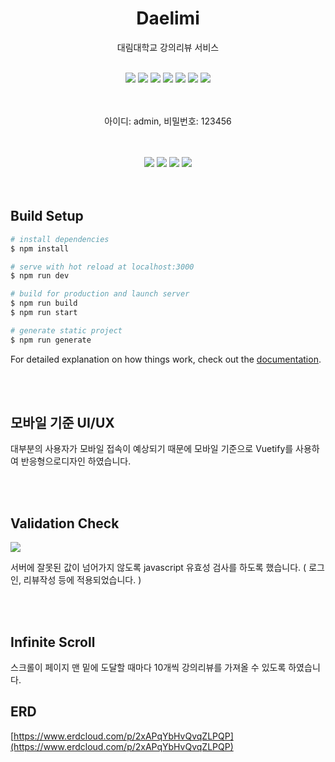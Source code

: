<h1 align="center">Daelimi</h1>
<p align="center">
대림대학교 강의리뷰 서비스
</p>

<br/>

<div align="center">
    <img src="https://img.shields.io/badge/html-E34F26?style=for-the-badge&logo=html5&logoColor=white" />
    <img src="https://img.shields.io/badge/css-1572B6?style=for-the-badge&logo=css3&logoColor=white">
    <img src="https://img.shields.io/badge/javascript-F7DF1E?style=for-the-badge&logo=javascript&logoColor=black">
    <img src="https://img.shields.io/badge/vue.js-4FC08D?style=for-the-badge&logo=vue.js&logoColor=white" />
    <img src="https://img.shields.io/badge/vuetify-1867C0?style=for-the-badge&logo=vuetify&logoColor=white" />
    <img src="https://img.shields.io/badge/nuxt.js-00C58E?style=for-the-badge&logo=nuxt.js&logoColor=white" />
    <img src="https://img.shields.io/badge/AmazonAWS-232F3E?style=for-the-badge&logo=AmazonAWS&logoColor=white" />
</div>

<br/>
<br/>

<p align="center">아이디: admin, 비밀번호: 123456</p>

<br/>
<br/>
<div align="center">
    <img src="./docs/images/01.PNG" />
    <img src="./docs/images/02.PNG" />
    <img src="./docs/images/03.PNG" />
    <img src="./docs/images/04.PNG" />
</div>

<br/>
<br/>

## Build Setup

```bash
# install dependencies
$ npm install

# serve with hot reload at localhost:3000
$ npm run dev

# build for production and launch server
$ npm run build
$ npm run start

# generate static project
$ npm run generate
```

For detailed explanation on how things work, check out the [documentation](https://nuxtjs.org).

<br/>
<br/>

## 모바일 기준 UI/UX

대부분의 사용자가 모바일 접속이 예상되기 때문에 모바일 기준으로 Vuetify를 사용하여 반응형으로디자인 하였습니다.

<br/>
<br/>

## Validation Check

<img src="./docs/images/05.PNG" />

서버에 잘못된 값이 넘어가지 않도록 javascript 유효성 검사를 하도록 했습니다. ( 로그인, 리뷰작성 등에 적용되었습니다. )

<br/>
<br/>

## Infinite Scroll

스크롤이 페이지 맨 밑에 도달할 때마다 10개씩 강의리뷰를 가져올 수 있도록 하였습니다.

## ERD
[https://www.erdcloud.com/p/2xAPqYbHvQvqZLPQP](https://www.erdcloud.com/p/2xAPqYbHvQvqZLPQP)
